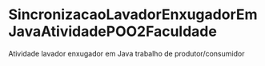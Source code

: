 # SincronizacaoLavadorEnxugadorEmJavaAtividadePOO2Faculdade
Atividade lavador enxugador em Java trabalho de produtor/consumidor
